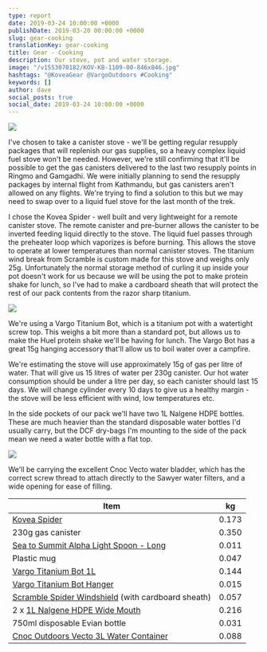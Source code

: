 ```yaml
---
type: report
date: 2019-03-24 10:00:00 +0000
publishDate: 2019-03-20 00:00:00 +0000
slug: gear-cooking
translationKey: gear-cooking
title: Gear - Cooking
description: Our stove, pot and water storage.
image: "/v1553070182/KOV-KB-1109-00-846x846.jpg"
hashtags: "@KoveaGear @VargoOutdoors #Cooking"
keywords: []
author: dave
social_posts: true
social_date: 2019-03-24 10:00:00 +0000
---
```


![](https://res.cloudinary.com/wildernessprime/image/upload/w_800,dpr_auto/v1553070182/KOV-KB-1109-00-846x846.jpg)

I've chosen to take a canister stove - we'll be getting regular resupply packages that will replenish our gas supplies, so a heavy complex liquid fuel stove won't be needed. However, we're still confirming that it'll be possible to get the gas canisters delivered to the last two resupply points in Ringmo and Gamgadhi. We were initially planning to send the resupply packages by internal flight from Kathmandu, but gas canisters aren't allowed on any flights. We're trying to find a solution to this but we may need to swap over to a liquid fuel stove for the last month of the trek.

I chose the Kovea Spider - well built and very lightweight for a remote canister stove. The remote canister and pre-burner allows the canister to be inverted feeding liquid directly to the stove. The liquid fuel passes through the preheater loop which vaporizes is before burning. This allows the stove to operate at lower temperatures than normal canister stoves. The titanium wind break from Scramble is custom made for this stove and weighs only 25g. Unfortunately the normal storage method of curling it up inside your pot doesn't work for us because we will be using the pot to make protein shake for lunch, so I've had to make a cardboard sheath that will protect the rest of our pack contents from the razor sharp titanium.

![](https://res.cloudinary.com/wildernessprime/image/upload/w_800,dpr_auto/v1553070706/titanium-bot.jpg)

We're using a Vargo Titanium Bot, which is a titanium pot with a watertight screw top. This weighs a bit more than a standard pot, but allows us to make the Huel protein shake we'll be having for lunch. The Vargo Bot has a great 15g hanging accessory that'll allow us to boil water over a campfire.

We're estimating the stove will use approximately 15g of gas per litre of water. That will give us 15 litres of water per 230g canister. Our hot water consumption should be under a litre per day, so each canister should last 15 days. We will change cylinder every 10 days to give us a healthy margin - the stove will be less efficient with wind, low temperatures etc.

In the side pockets of our pack we'll have two 1L Nalgene HDPE bottles. These are much heavier than the standard disposable water bottles I'd usually carry, but the DCF dry-bags I'm mounting to the side of the pack mean we need a water bottle with a flat top.

![](https://res.cloudinary.com/wildernessprime/image/upload/w_800,dpr_auto/v1553070803/3L2018vectofrontsq_1200x.jpg)

We'll be carrying the excellent Cnoc Vecto water bladder, which has the correct screw thread to attach directly to the Sawyer water filters, and a wide opening for ease of filling.

<div class="tableizer-container">
<table class="tableizer-table">
<thead><tr class="tableizer-firstrow"><th>Item</th><th>kg</th></tr></thead><tbody>
 <tr><td><a href="http://kovea.com/product/spider/" target="_blank">Kovea Spider</a></td><td>0.173</td></tr>
 <tr><td>230g gas canister</td><td>0.350</td></tr>
 <tr><td><a href="https://seatosummit.com/product/alphalight-long-handled-spoon/" target="_blank">Sea to Summit Alpha Light Spoon - Long</a></td><td>0.011</td></tr>
 <tr><td>Plastic mug</td><td>0.047</td></tr>
 <tr><td><a href="https://www.vargooutdoors.com/titanium-bot-bottle-pot.html" target="_blank">Vargo Titanium Bot 1L</a></td><td>0.144</td></tr>
 <tr><td><a href="https://www.vargooutdoors.com/titanium-bot-hanger.html" target="_blank">Vargo Titanium Bot Hanger</a></td><td>0.015</td></tr>
 <tr><td><a href="https://giantpygmy.net/shop/index.php?id_product=41&controller=product" target="_blank">Scramble Spider Windshield</a> (with cardboard sheath)</td><td>0.057</td></tr>
 <tr><td>2 x <a href="https://www.nalgene.com/product/2179-0032/" target="_blank">1L Nalgene HDPE Wide Mouth</a></td><td>0.216</td></tr>
 <tr><td>750ml disposable Evian bottle</td><td>0.031</td></tr>
 <tr><td><a href="https://cnocoutdoors.com/products/2019-vecto-3l-28mm" target="_blank">Cnoc Outdoors Vecto 3L Water Container</a></td><td>0.088</td></tr>
</tbody></table>
</div>
